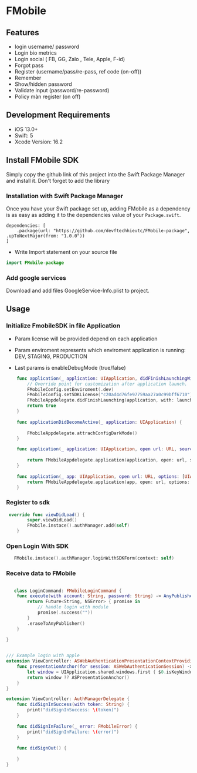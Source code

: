 # FMobile

## Features

* login username/ password
* Login bio metrics
* Login social ( FB, GG, Zalo , Tele, Apple, F-id)
* Forgot pass
* Register (username/pass/re-pass, ref code (on-off))
* Remember
* Show/hidden password
* Validate input (password/re-password)
* Policy màn register (on off)

## Development Requirements

* iOS 13.0+
* Swift: 5
* Xcode Version: 16.2

## Install FMobile SDK

Simply copy the github link of this project into the Swift Package Manager and install it. Don't forget to add the library

### Installation with Swift Package Manager

Once you have your Swift package set up, adding FMobile as a dependency is as easy as adding it to the dependencies value of your <code>Package.swift</code>.
```
dependencies: [
    .package(url: "https://github.com/devftechhieutc/FMobile-package", .upToNextMajor(from: "1.0.0"))
]
```

- Write Import statement on your source file
```swift
import FMobile-package
```
### Add google services

Download and add files GoogleService-Info.plist to project.

## Usage

### Initialize FmobileSDK in file Application
* Param license will be provided depend on each application

* Param enviroment represents which enviroment application is running: DEV, STAGING, PRODUCTION

* Last params is enableDebugMode (true/false)

```swift
    func application(_ application: UIApplication, didFinishLaunchingWithOptions launchOptions: [UIApplication.LaunchOptionsKey: Any]?) -> Bool {
        // Override point for customization after application launch.
        FMobileConfig.setEnviroment(.dev)
        FMobileConfig.setSDKLicense("c20ad4d76fe97759aa27a0c99bff6710")
        FMobileAppdelegate.didFinishLaunching(application, with: launchOptions)
        return true
    }
    
    func applicationDidBecomeActive(_ application: UIApplication) {
       
        FMobileAppdelegate.attrachConfigDarkMode()
    }

    func application(_ application: UIApplication, open url: URL, sourceApplication: String?, annotation: Any) -> Bool {
        
        return FMobileAppdelegate.application(application, open: url, sourceApplication: sourceApplication, annotation: annotation)
    }
    
    func application(_ app: UIApplication, open url: URL, options: [UIApplication.OpenURLOptionsKey : Any] = [:]) -> Bool {
        return FMobileAppdelegate.application(app, open: url, options: options)
    }

```
### Register to sdk

```swift
 override func viewDidLoad() {
        super.viewDidLoad()
        FMobile.instace().authManager.add(self)
    }
```

### Open Login With SDK 

```swift
   FMobile.instace().authManager.loginWithSDKForm(context: self)
```


### Receive data to FMobile 

```swift

   class LoginCommand: FMobileLoginCommand {
    func execute(with account: String, password: String) -> AnyPublisher<String, NSError> {
        return Future<String, NSError> { promise in
            // handle login with module
            promise(.success(""))
        }
        .eraseToAnyPublisher()
    }
    
}


/// Example login with apple
extension ViewController: ASWebAuthenticationPresentationContextProviding {
    func presentationAnchor(for session: ASWebAuthenticationSession) -> ASPresentationAnchor {
        let window = UIApplication.shared.windows.first { $0.isKeyWindow }
        return window ?? ASPresentationAnchor()
    }
}

extension ViewController: AuthManagerDelegate {
    func didSignInSuccess(with token: String) {
        print("didSignInSuccess: \(token)")
    }
    
    func didSignInFailure(_ error: FMobileError) {
        print("didSignInFailure: \(error)")
    }
    
    func didSignOut() {
        
    }
}
```
  
